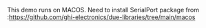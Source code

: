 This demo runs on MACOS.
Need to install SerialPort package from :https://github.com/ghi-electronics/due-libraries/tree/main/macos
